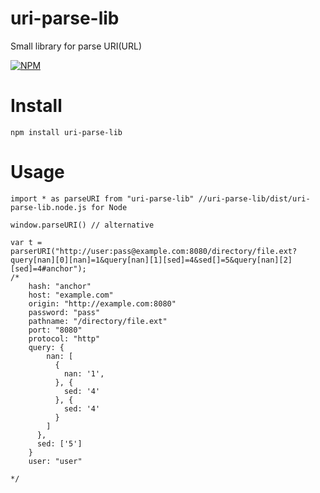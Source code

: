 # uri-parse-lib

Small library for parse URI(URL)

[![NPM](https://nodei.co/npm/uri-parse-lib.png?downloads=true&downloadRank=true&stars=true)](https://nodei.co/npm/uri-parse-lib/)

# Install

    npm install uri-parse-lib
    
# Usage   
    
    import * as parseURI from "uri-parse-lib" //uri-parse-lib/dist/uri-parse-lib.node.js for Node
    
    window.parseURI() // alternative
    
    var t = parserURI("http://user:pass@example.com:8080/directory/file.ext?query[nan][0][nan]=1&query[nan][1][sed]=4&sed[]=5&query[nan][2][sed]=4#anchor");
    /*
        hash: "anchor"
        host: "example.com"
        origin: "http://example.com:8080"
        password: "pass"
        pathname: "/directory/file.ext"
        port: "8080"
        protocol: "http"
        query: {
            nan: [
              {
                nan: '1',
              }, {
                sed: '4'
              }, {
                sed: '4'
              }
            ]
          },
          sed: ['5']
        }
        user: "user"
        
    */
